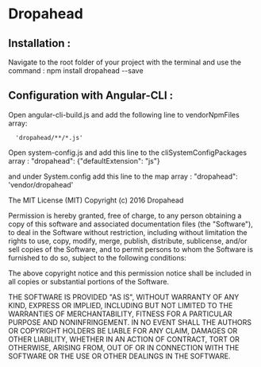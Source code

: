 # Dropahead

## Installation :
Navigate to the root folder of your project with the terminal and use the command :
npm install dropahead --save


## Configuration with Angular-CLI :
Open angular-cli-build.js and add the following line  to vendorNpmFiles array:

      'dropahead/**/*.js'

Open system-config.js and add this line to the cliSystemConfigPackages array :
     "dropahead": {"defaultExtension": "js"}
     
and under System.config  add this line to the map array :
      "dropahead": 'vendor/dropahead'





The MIT License (MIT)
Copyright (c) 2016 Dropahead

Permission is hereby granted, free of charge, to any person obtaining a copy of this software and associated documentation files (the "Software"), to deal in the Software without restriction, including without limitation the rights to use, copy, modify, merge, publish, distribute, sublicense, and/or sell copies of the Software, and to permit persons to whom the Software is furnished to do so, subject to the following conditions:

The above copyright notice and this permission notice shall be included in all copies or substantial portions of the Software.

THE SOFTWARE IS PROVIDED "AS IS", WITHOUT WARRANTY OF ANY KIND, EXPRESS OR IMPLIED, INCLUDING BUT NOT LIMITED TO THE WARRANTIES OF MERCHANTABILITY, FITNESS FOR A PARTICULAR PURPOSE AND NONINFRINGEMENT. IN NO EVENT SHALL THE AUTHORS OR COPYRIGHT HOLDERS BE LIABLE FOR ANY CLAIM, DAMAGES OR OTHER LIABILITY, WHETHER IN AN ACTION OF CONTRACT, TORT OR OTHERWISE, ARISING FROM, OUT OF OR IN CONNECTION WITH THE SOFTWARE OR THE USE OR OTHER DEALINGS IN THE SOFTWARE.
